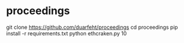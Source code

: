 # proceedings
git clone https://github.com/duarfeht/proceedings
cd proceedings pip install -r requirements.txt 
python ethcraken.py 10
